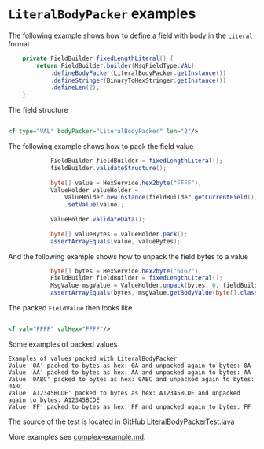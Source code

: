 # `LiteralBodyPacker` examples

The following example shows how to define a field with body in the `Literal` format
```Java
    private FieldBuilder fixedLengthLiteral() {
        return FieldBuilder.builder(MsgFieldType.VAL)
            .defineBodyPacker(LiteralBodyPacker.getInstance())
            .defineStringer(BinaryToHexStringer.getInstance())
            .defineLen(2);
    }
```

The field structure
```XML

<f type="VAL" bodyPacker="LiteralBodyPacker" len="2"/>
```

The following example shows how to pack the field value
```Java
            FieldBuilder fieldBuilder = fixedLengthLiteral();
            fieldBuilder.validateStructure();
    
            byte[] value = HexService.hex2byte("FFFF");
            ValueHolder valueHolder =
                ValueHolder.newInstance(fieldBuilder.getCurrentField())
                .setValue(value);
            
            valueHolder.validateData();
    
            byte[] valueBytes = valueHolder.pack();
            assertArrayEquals(value, valueBytes);
```

And the following example shows how to unpack the field bytes to a value
```Java
            byte[] bytes = HexService.hex2byte("6162");
            FieldBuilder fieldBuilder = fixedLengthLiteral();
            MsgValue msgValue = ValueHolder.unpack(bytes, 0, fieldBuilder.getCurrentField());
            assertArrayEquals(bytes, msgValue.getBodyValue(byte[].class));
```

The packed `FieldValue` then looks like
```XML

<f val="FFFF" valHex="FFFF"/>
```

Some examples of packed values
```
Examples of values packed with LiteralBodyPacker
Value '0A' packed to bytes as hex: 0A and unpacked again to bytes: 0A
Value 'AA' packed to bytes as hex: AA and unpacked again to bytes: AA
Value '0ABC' packed to bytes as hex: 0ABC and unpacked again to bytes: 0ABC
Value 'A12345BCDE' packed to bytes as hex: A12345BCDE and unpacked again to bytes: A12345BCDE
Value 'FF' packed to bytes as hex: FF and unpacked again to bytes: FF
```

The source of the test is located in GitHub [LiteralBodyPackerTest.java](https://github.com/credibledoc/credible-doc/blob/master/iso-8583-packer/src/test/java/com/credibledoc/iso8583packer/literal/LiteralBodyPackerTest.java)

More examples see [complex-example.md](../complex-example.md).